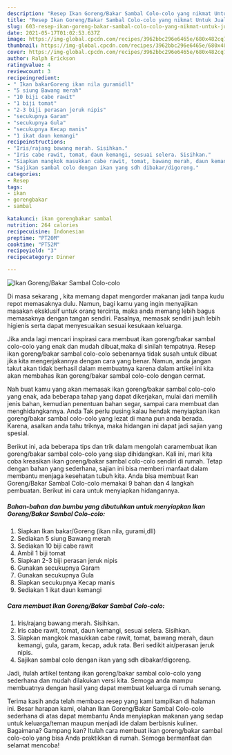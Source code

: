 ```yaml
---
description: "Resep Ikan Goreng/Bakar Sambal Colo-colo yang nikmat Untuk Jualan"
title: "Resep Ikan Goreng/Bakar Sambal Colo-colo yang nikmat Untuk Jualan"
slug: 603-resep-ikan-goreng-bakar-sambal-colo-colo-yang-nikmat-untuk-jualan
date: 2021-05-17T01:02:53.637Z
image: https://img-global.cpcdn.com/recipes/3962bbc296e6465e/680x482cq70/ikan-gorengbakar-sambal-colo-colo-foto-resep-utama.jpg
thumbnail: https://img-global.cpcdn.com/recipes/3962bbc296e6465e/680x482cq70/ikan-gorengbakar-sambal-colo-colo-foto-resep-utama.jpg
cover: https://img-global.cpcdn.com/recipes/3962bbc296e6465e/680x482cq70/ikan-gorengbakar-sambal-colo-colo-foto-resep-utama.jpg
author: Ralph Erickson
ratingvalue: 4
reviewcount: 3
recipeingredient:
- " Ikan bakarGoreng ikan nila guramidll"
- "5 siung Bawang merah"
- "10 biji cabe rawit"
- "1 biji tomat"
- "2-3 biji perasan jeruk nipis"
- "secukupnya Garam"
- "secukupnya Gula"
- "secukupnya Kecap manis"
- "1 ikat daun kemangi"
recipeinstructions:
- "Iris/rajang bawang merah. Sisihkan."
- "Iris cabe rawit, tomat, daun kemangi, sesuai selera. Sisihkan."
- "Siapkan mangkok masukkan cabe rawit, tomat, bawang merah, daun kemangi, gula, garam, kecap, aduk rata. Beri sedikit air/perasan jeruk nipis."
- "Sajikan sambal colo dengan ikan yang sdh dibakar/digoreng."
categories:
- Resep
tags:
- ikan
- gorengbakar
- sambal

katakunci: ikan gorengbakar sambal 
nutrition: 264 calories
recipecuisine: Indonesian
preptime: "PT20M"
cooktime: "PT52M"
recipeyield: "3"
recipecategory: Dinner

---
```



![Ikan Goreng/Bakar Sambal Colo-colo](https://img-global.cpcdn.com/recipes/3962bbc296e6465e/680x482cq70/ikan-gorengbakar-sambal-colo-colo-foto-resep-utama.jpg)

Di masa  sekarang , kita memang dapat mengorder makanan jadi tanpa kudu repot memasaknya dulu. Namun, bagi kamu yang ingin menyajikan masakan eksklusif untuk orang tercinta, maka anda memang lebih bagus memasaknya dengan tangan sendiri. Pasalnya, memasak sendiri jauh lebih higienis serta dapat menyesuaikan sesuai kesukaan keluarga.

Jika anda lagi mencari inspirasi cara membuat ikan goreng/bakar sambal colo-colo yang enak dan mudah dibuat,maka di sinilah tempatnya. Resep ikan goreng/bakar sambal colo-colo  sebenarnya tidak susah untuk dibuat jika kita mengerjakannya dengan cara yang benar. Namun, anda jangan takut akan tidak berhasil dalam membuatnya 
karena dalam artikel ini kita akan membahas ikan goreng/bakar sambal colo-colo dengan cermat.  



Nah buat kamu yang akan memasak ikan goreng/bakar sambal colo-colo yang enak, ada beberapa tahap yang dapat dikerjakan, mulai dari memilih jenis bahan, kemudian penentuan bahan segar, sampai cara membuat dan menghidangkannya. Anda Tak perlu pusing kalau hendak menyiapkan ikan goreng/bakar sambal colo-colo yang lezat di mana pun anda berada. Karena, asalkan anda  tahu triknya, maka hidangan ini dapat jadi sajian yang spesial.

Berikut ini, ada beberapa tips dan trik dalam mengolah caramembuat ikan goreng/bakar sambal colo-colo yang siap dihidangkan. Kali ini, mari kita coba kreasikan ikan goreng/bakar sambal colo-colo sendiri di rumah. Tetap dengan bahan yang sederhana, sajian ini bisa memberi manfaat dalam membantu menjaga kesehatan tubuh kita. Anda bisa membuat Ikan Goreng/Bakar Sambal Colo-colo memakai 9 bahan dan 4 langkah pembuatan. Berikut ini cara untuk menyiapkan hidangannya.

<!--inarticleads1-->

##### Bahan-bahan dan bumbu yang dibutuhkan untuk menyiapkan Ikan Goreng/Bakar Sambal Colo-colo:

1. Siapkan  Ikan bakar/Goreng (ikan nila, gurami,dll)
1. Sediakan 5 siung Bawang merah
1. Sediakan 10 biji cabe rawit
1. Ambil 1 biji tomat
1. Siapkan 2-3 biji perasan jeruk nipis
1. Gunakan secukupnya Garam
1. Gunakan secukupnya Gula
1. Siapkan secukupnya Kecap manis
1. Sediakan 1 ikat daun kemangi




<!--inarticleads2-->

##### Cara membuat Ikan Goreng/Bakar Sambal Colo-colo:

1. Iris/rajang bawang merah. Sisihkan.
1. Iris cabe rawit, tomat, daun kemangi, sesuai selera. Sisihkan.
1. Siapkan mangkok masukkan cabe rawit, tomat, bawang merah, daun kemangi, gula, garam, kecap, aduk rata. Beri sedikit air/perasan jeruk nipis.
1. Sajikan sambal colo dengan ikan yang sdh dibakar/digoreng.




Jadi, itulah artikel tentang  ikan goreng/bakar sambal colo-colo  yang sederhana dan mudah dilakukan versi kita. Semoga anda mampu membuatnya dengan hasil yang dapat membuat keluarga di rumah senang. 

Terima kasih anda telah membaca resep yang kami tampilkan di halaman ini. Besar harapan kami, olahan  Ikan Goreng/Bakar Sambal Colo-colo sederhana di atas dapat membantu Anda menyiapkan makanan yang sedap untuk keluarga/teman maupun menjadi ide dalam berbisnis kuliner. Bagaimana? Gampang kan? Itulah cara membuat ikan goreng/bakar sambal colo-colo yang bisa Anda praktikkan di rumah. Semoga bermanfaat dan selamat mencoba!

